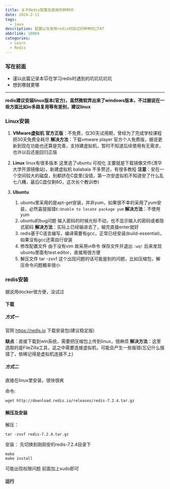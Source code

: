 ```yaml
---
title: 关于Redis配置及使用的种种坑
date: 2024-2-11
tags:
  - java
description: 配置以及使用redis时踩过的种种坑🥺TAT
abbrlink: 10004
categories: 
  - Learn
  - Redis
---
```


### 写在前面

* 谨以此篇记录本🐭在学习redis时遇到的坑坑坑坑坑
* 想到哪就更哪

---

**redis建议安装linux版本(官方)，虽然微软弄出来了windows版本，不过据说在一些方面比如io多路复用等有差别，建议linux**

### Linux安装

1. **VMware虚拟机**
**官方正版**：不免费，仅30天试用期，曾经为了完成学校课程把30天免费全耗尽
**解决方法**：下载vmware player 官方个人免费版，据说更新到现在功能也还算是完善，支持建虚拟机，暂时不知道后续使用有无需求，也许以后还是回归正版

2. **Linux**
linux有很多版本 这里选了ubuntu 可视化
主要就是下载镜像文件(清华大学开源镜像站)，新建虚拟机 balabala 不多赘述，有很多教程
**注意**：安在一个空间较大的磁盘，别都挤在C盘里(没错，第一次安虚拟机不知道安了什么乱七八糟，最后C盘仅剩8G，这次长个教训😎)

3. **Ubuntu**
   1. ubuntu里采用的是apt-get安装，并非yum，如果很不幸的采用了yum安装，必然喜提报错``E:Unable to locate package yum``
   **解决方法**：不使用yum
   2. ubuntu的bug问题 输入密码的时候光标不动，也不显示输入的密码或者隐式密码
   **解决方法**：实际上已经输进去了，输完直接enter就好
   3. redis基于C语言编写，编译需要有gcc，正常已经安装(build-essential)，如果没有gcc还需自行安装
   4. 修改配置文件 由于没有vim 故采用vi命令
      保存文件并退出 ``:wq!`` 后来发现ubuntu里面有test.editor，直接用很方便
   5. 解压文件 tar -zxvf 这个出现问题的话可能是别的问题，比如压缩包，解压命令问题概率很小

### redis安装

据说用docker很方便，没试过

#### 下载

##### 方式一

官网 https://redis.io 下载安装包(建议稳定版)

**缺点**：直接下载到win系统，需要把压缩包上传到linux，很麻烦
**解决方法**：这里选取的是FileZilla工具，这之中需要连接虚拟机，可能会产生一些报错(忘记什么报错了，依稀记得是虚拟机连接不上)

##### 方式二

直接在linux里安装，很快很爽

命令:
```
wget http://download.redis.io/releases/redis-7.2.4.tar.gz
```

#### 解压及安装

解压：
```
tar -zxvf redis-7.2.4.tar.gz
```

安装：
先切换到刚刚安的redis-7.2.4目录下
```
make
make install
```
可能出现权限问题 前面加上sudo即可

#### 运行

